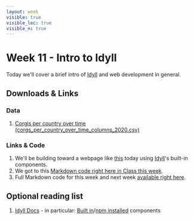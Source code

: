 ```yaml
---
layout: week
visible: true
visible_lec: true
visible_n: true
---
```


# Week 11 - Intro to Idyll 

Today we'll cover a brief intro of [Idyll](https://idyll-lang.org/) and web development in general.


## Downloads & Links

### Data

 1. <a href="corg/corgs_per_country_over_time_columns_2020.csv" download>Corgis per country over time (corgs_per_country_over_time_columns_2020.csv)</a>
 
### Links & Code

 1. We'll be building toward a webpage like [this](https://jnaiman.github.io/) today using [Idyll](https://idyll-lang.org/)'s built-in components.
 1. We got to this [Markdown code right here in Class this week](https://github.com/UIUC-iSchool-DataViz/spring2020/blob/master/week12/corg/inClass/index.idyll).
 1. Full Markdown code for this week and next week [available right here](https://github.com/UIUC-iSchool-DataViz/spring2020/blob/master/week12/corg/index.idyll).

## Optional reading list

 1. <a href="https://idyll-lang.org/docs"> Idyll Docs</a> - in particular: <a href="https://idyll-lang.org/docs/components">Built in</a>/<a href="https://idyll-lang.org/docs/components/npm">npm installed</a> components
